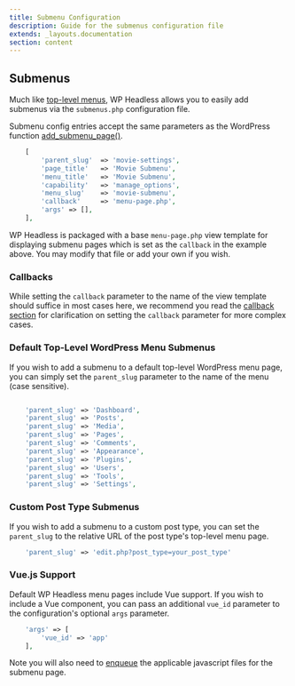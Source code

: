 ```yaml
---
title: Submenu Configuration
description: Guide for the submenus configuration file
extends: _layouts.documentation
section: content
---
```

## Submenus

Much like [top-level menus](/docs/config-menus), WP Headless allows you to easily add submenus via the `submenus.php` configuration file.

Submenu config entries accept the same parameters as the WordPress function [add_submenu_page()](https://developer.wordpress.org/reference/functions/add_submenu_page/).

```php
    [
        'parent_slug'  => 'movie-settings',
        'page_title'   => 'Movie Submenu',
        'menu_title'   => 'Movie Submenu',
        'capability'   => 'manage_options',
        'menu_slug'    => 'movie-submenu',
        'callback'     => 'menu-page.php',
        'args' => [],
    ],
```

WP Headless is packaged with a base `menu-page.php` view template for displaying submenu pages which is set as the `callback` in the example above. You may modify that file or add your own if you wish.

### Callbacks

While setting the `callback` parameter to the name of the view template should suffice in most cases here, we recommend you read the [callback section](/docs/config-callbacks) for clarification on setting the `callback` parameter for more complex cases.

### Default Top-Level WordPress Menu Submenus

If you wish to add a submenu to a default top-level WordPress menu page, you can simply set the `parent_slug` parameter to the name of the menu (case sensitive).

```php

    'parent_slug' => 'Dashboard',
    'parent_slug' => 'Posts',
    'parent_slug' => 'Media',
    'parent_slug' => 'Pages',
    'parent_slug' => 'Comments',
    'parent_slug' => 'Appearance',
    'parent_slug' => 'Plugins',
    'parent_slug' => 'Users',
    'parent_slug' => 'Tools',
    'parent_slug' => 'Settings',
```

### Custom Post Type Submenus

If you wish to add a submenu to a custom post type, you can set the `parent_slug` to the relative URL of the post type's top-level menu page.

```php
    'parent_slug' => 'edit.php?post_type=your_post_type'
```

### Vue.js Support

Default WP Headless menu pages include Vue support. If you wish to include a Vue component, you can pass an additional `vue_id` parameter to the configuration's optional `args` parameter.

```php
    'args' => [
        'vue_id' => 'app'
    ],
```

Note you will also need to [enqueue](/docs/config-enqueue) the applicable javascript files for the submenu page.
